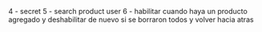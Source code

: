4 - secret
5 - search product user
6 - habilitar cuando haya un producto agregado y deshabilitar de nuevo si se borraron todos y volver hacia atras